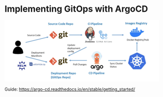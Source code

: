 # Implementing GitOps with ArgoCD

![alt text](https://github.com/mabdullah-me/gitops/blob/main/gitops-flow.png)

Guide: https://argo-cd.readthedocs.io/en/stable/getting_started/
